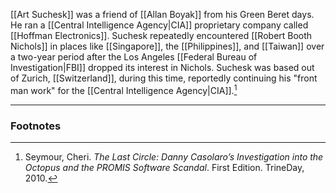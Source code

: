 [[Art Suchesk]] was a friend of [[Allan Boyak]] from his Green Beret days. He ran a [[Central Intelligence Agency|CIA]] proprietary company called [[Hoffman Electronics]]. Suchesk repeatedly encountered [[Robert Booth Nichols]] in places like [[Singapore]], the [[Philippines]], and [[Taiwan]] over a two-year period after the Los Angeles [[Federal Bureau of Investigation|FBI]] dropped its interest in Nichols. Suchesk was based out of Zurich, [[Switzerland]], during this time, reportedly continuing his "front man work" for the [[Central Intelligence Agency|CIA]].[^1]

---
### Footnotes

[^1]: Seymour, Cheri. *The Last Circle: Danny Casolaro’s Investigation into the Octopus and the PROMIS Software Scandal*. First Edition. TrineDay, 2010.